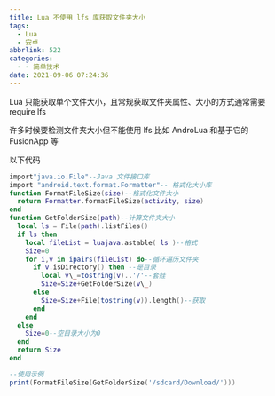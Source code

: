```yaml
---
title: Lua 不使用 lfs 库获取文件夹大小
tags:
  - Lua
  - 安卓
abbrlink: 522
categories:
  - - 简单技术
date: 2021-09-06 07:24:36
---
```


Lua 只能获取单个文件大小，且常规获取文件夹属性、大小的方式通常需要 require lfs

许多时候要检测文件夹大小但不能使用 lfs 比如 AndroLua 和基于它的 FusionApp 等

以下代码

```lua
import"java.io.File"--Java 文件接口库
import "android.text.format.Formatter"-- 格式化大小库
function FormatFileSize(size)--格式化文件大小
  return Formatter.formatFileSize(activity, size)
end
function GetFolderSize(path)--计算文件夹大小
  local ls = File(path).listFiles()
  if ls then
    local fileList = luajava.astable( ls )--格式
    Size=0
    for i,v in ipairs(fileList) do--循环遍历文件夹
      if v.isDirectory() then --是目录
        local v\_=tostring(v)..'/'--套娃
        Size=Size+GetFolderSize(v\_)
      else
        Size=Size+File(tostring(v)).length()--获取
      end
    end
  else
    Size=0--空目录大小为0
  end
  return Size
end

--使用示例
print(FormatFileSize(GetFolderSize('/sdcard/Download/')))
```
